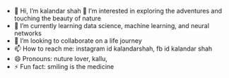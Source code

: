 - 👋 Hi, I’m kalandar shah 👀 I’m interested in exploring the adventures and touching the beauty of nature
- 🌱 I’m currently learning data science, machine learning, and neural networks
- 💞️ I’m looking to collaborate on a life journey
- 📫 How to reach me: instagram id kalandarshah, fb id kalandar shah
- 😄 Pronouns: nuture lover, kallu, 
- ⚡ Fun fact: smiling is the medicine

<!---
QALANDAR560/QALANDAR560 is a ✨ special ✨ repository because its `README.md` (this file) appears on your GitHub profile.
You can click the Preview link to take a look at your changes.
--->
